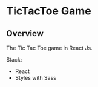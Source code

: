 # TicTacToe Game

## Overview

The Tic Tac Toe game in React Js.

Stack:

- React
- Styles with Sass

